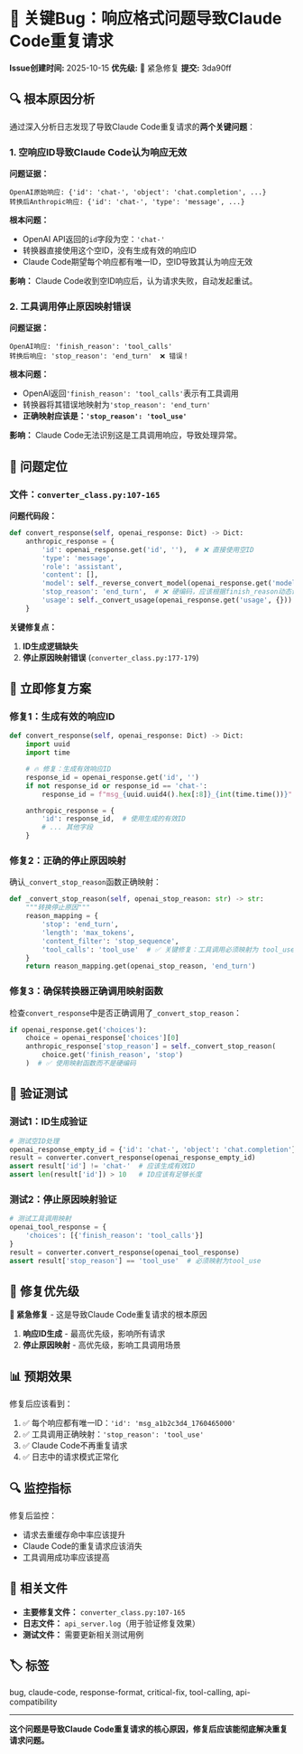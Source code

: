 # 🐛 关键Bug：响应格式问题导致Claude Code重复请求

**Issue创建时间:** 2025-10-15
**优先级:** 🚨 紧急修复
**提交:** 3da90ff

## 🔍 根本原因分析

通过深入分析日志发现了导致Claude Code重复请求的**两个关键问题**：

### 1. **空响应ID导致Claude Code认为响应无效**

**问题证据：**
```
OpenAI原始响应: {'id': 'chat-', 'object': 'chat.completion', ...}
转换后Anthropic响应: {'id': 'chat-', 'type': 'message', ...}
```

**根本问题：**
- OpenAI API返回的`id`字段为空：`'chat-'`
- 转换器直接使用这个空ID，没有生成有效的响应ID
- Claude Code期望每个响应都有唯一ID，空ID导致其认为响应无效

**影响：** Claude Code收到空ID响应后，认为请求失败，自动发起重试。

### 2. **工具调用停止原因映射错误**

**问题证据：**
```
OpenAI响应: 'finish_reason': 'tool_calls'
转换后响应: 'stop_reason': 'end_turn'  ❌ 错误！
```

**根本问题：**
- OpenAI返回`'finish_reason': 'tool_calls'`表示有工具调用
- 转换器将其错误地映射为`'stop_reason': 'end_turn'`
- **正确映射应该是：`'stop_reason': 'tool_use'`**

**影响：** Claude Code无法识别这是工具调用响应，导致处理异常。

## 📍 问题定位

### 文件：`converter_class.py:107-165`

**问题代码段：**
```python
def convert_response(self, openai_response: Dict) -> Dict:
    anthropic_response = {
        'id': openai_response.get('id', ''),  # ❌ 直接使用空ID
        'type': 'message',
        'role': 'assistant',
        'content': [],
        'model': self._reverse_convert_model(openai_response.get('model', '')),
        'stop_reason': 'end_turn',  # ❌ 硬编码，应该根据finish_reason动态设置
        'usage': self._convert_usage(openai_response.get('usage', {}))
    }
```

**关键修复点：**
1. **ID生成逻辑缺失**
2. **停止原因映射错误** (`converter_class.py:177-179`)

## 🔧 立即修复方案

### 修复1：生成有效的响应ID

```python
def convert_response(self, openai_response: Dict) -> Dict:
    import uuid
    import time

    # 🔥 修复：生成有效响应ID
    response_id = openai_response.get('id', '')
    if not response_id or response_id == 'chat-':
        response_id = f"msg_{uuid.uuid4().hex[:8]}_{int(time.time())}"

    anthropic_response = {
        'id': response_id,  # 使用生成的有效ID
        # ... 其他字段
    }
```

### 修复2：正确的停止原因映射

确认`_convert_stop_reason`函数正确映射：

```python
def _convert_stop_reason(self, openai_stop_reason: str) -> str:
    """转换停止原因"""
    reason_mapping = {
        'stop': 'end_turn',
        'length': 'max_tokens',
        'content_filter': 'stop_sequence',
        'tool_calls': 'tool_use'  # ✅ 关键修复：工具调用必须映射为 tool_use
    }
    return reason_mapping.get(openai_stop_reason, 'end_turn')
```

### 修复3：确保转换器正确调用映射函数

检查`convert_response`中是否正确调用了`_convert_stop_reason`：

```python
if openai_response.get('choices'):
    choice = openai_response['choices'][0]
    anthropic_response['stop_reason'] = self._convert_stop_reason(
        choice.get('finish_reason', 'stop')
    )  # ✅ 使用映射函数而不是硬编码
```

## 🧪 验证测试

### 测试1：ID生成验证
```python
# 测试空ID处理
openai_response_empty_id = {'id': 'chat-', 'object': 'chat.completion'}
result = converter.convert_response(openai_response_empty_id)
assert result['id'] != 'chat-'  # 应该生成有效ID
assert len(result['id']) > 10   # ID应该有足够长度
```

### 测试2：停止原因映射验证
```python
# 测试工具调用映射
openai_tool_response = {
    'choices': [{'finish_reason': 'tool_calls'}]
}
result = converter.convert_response(openai_tool_response)
assert result['stop_reason'] == 'tool_use'  # 必须映射为tool_use
```

## 🎯 修复优先级

**🚨 紧急修复** - 这是导致Claude Code重复请求的根本原因

1. **响应ID生成** - 最高优先级，影响所有请求
2. **停止原因映射** - 高优先级，影响工具调用场景

## 📊 预期效果

修复后应该看到：

1. ✅ 每个响应都有唯一ID：`'id': 'msg_a1b2c3d4_1760465000'`
2. ✅ 工具调用正确映射：`'stop_reason': 'tool_use'`
3. ✅ Claude Code不再重复请求
4. ✅ 日志中的请求模式正常化

## 🔍 监控指标

修复后监控：
- 请求去重缓存命中率应该提升
- Claude Code的重复请求应该消失
- 工具调用成功率应该提高

## 📝 相关文件

- **主要修复文件：** `converter_class.py:107-165`
- **日志文件：** `api_server.log`（用于验证修复效果）
- **测试文件：** 需要更新相关测试用例

## 🏷️ 标签

bug, claude-code, response-format, critical-fix, tool-calling, api-compatibility

---

**这个问题是导致Claude Code重复请求的核心原因，修复后应该能彻底解决重复请求问题。**